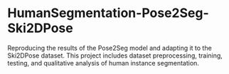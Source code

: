 # HumanSegmentation-Pose2Seg-Ski2DPose
Reproducing the results of the Pose2Seg model and adapting it to the Ski2DPose dataset. This project includes dataset preprocessing, training, testing, and qualitative analysis of human instance segmentation.
